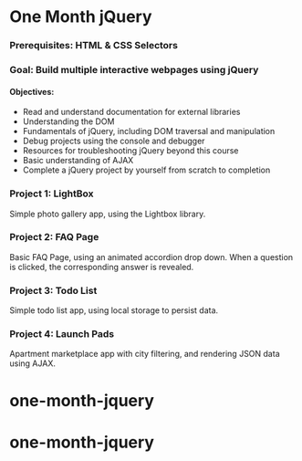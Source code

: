 # One Month jQuery

### Prerequisites: HTML & CSS Selectors

### Goal: Build multiple interactive webpages using jQuery

#### Objectives:

* Read and understand documentation for external libraries
* Understanding the DOM
* Fundamentals of jQuery, including DOM traversal and manipulation
* Debug projects using the console and debugger
* Resources for troubleshooting jQuery beyond this course
* Basic understanding of AJAX
* Complete a jQuery project by yourself from scratch to completion

### Project 1: LightBox

Simple photo gallery app, using the Lightbox library.

### Project 2: FAQ Page

Basic FAQ Page, using an animated accordion drop down. When a question is clicked, the corresponding answer is revealed.

### Project 3: Todo List

Simple todo list app, using local storage to persist data.

### Project 4: Launch Pads

Apartment marketplace app with city filtering, and rendering JSON data using AJAX.


# one-month-jquery
# one-month-jquery
